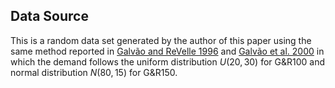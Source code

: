 ## Data Source
This is a random data set generated by the author of this paper using the same method reported in [Galvão and ReVelle 1996](https://doi.org/10.1016/S0966-8349%2897%2983342-6) and [Galvão et al. 2000](https://doi.org/10.1016/S0377-2217%2899%2900171-X) in which the demand follows the uniform distribution $U (20, 30)$ for G&R100 and normal distribution $N (80, 15)$ for G&R150.
